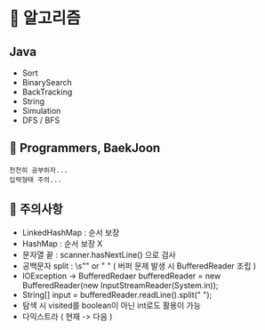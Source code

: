 # :open_book: 알고리즘
## Java

- Sort
- BinarySearch
- BackTracking
- String
- Simulation
- DFS / BFS

## :mag_right: Programmers, BaekJoon

```
천천히 공부하자...
입력형태 주의...
```

## :trident: 주의사항
- LinkedHashMap : 순서 보장
- HashMap : 순서 보장 X
- 문자열 끝 : scanner.hasNextLine() 으로 검사
- 공백문자 split : \\s"" or " " ( 버퍼 문제 발생 시 BufferedReader 조립 )
- IOException -> BufferedRedaer bufferedReader = new BufferedReader(new InputStreamReader(System.in));
- String[] input = bufferedReader.readLine().split(" ");
- 탐색 시 visited를 boolean이 아닌 int로도 활용이 가능
- 다익스트라 ( 현재 -> 다음 )